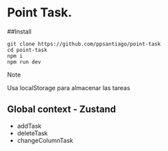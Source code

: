# Point Task.

##Install

```
git clone https://github.com/ppsantiago/point-task
cd point-task
npm i
npm run dev
```

> [!NOTE]
> Usa localStorage para almacenar las tareas

## Global context - Zustand

- addTask
- deleteTask
- changeColumnTask
